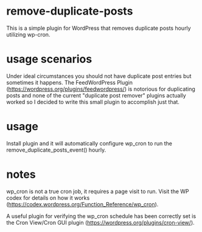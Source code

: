 # remove-duplicate-posts
This is a simple plugin for WordPress that removes duplicate posts hourly utilizing wp-cron.

# usage scenarios
Under ideal circumstances you should not have duplicate post entries but sometimes it happens. The FeedWordPress Plugin (https://wordpress.org/plugins/feedwordpress/) is notorious for duplicating posts and none of the current "duplicate post remover" plugins actually worked so I decided to write this small plugin to accomplish just that.

# usage

Install plugin and it will automatically configure wp_cron to run the remove_duplicate_posts_event() hourly.

# notes

wp_cron is not a true cron job, it requires a page visit to run.
Visit the WP codex for details on how it works (https://codex.wordpress.org/Function_Reference/wp_cron).

A useful plugin for verifying the wp_cron schedule has been correctly set is the Cron View/Cron GUI plugin (https://wordpress.org/plugins/cron-view/).
